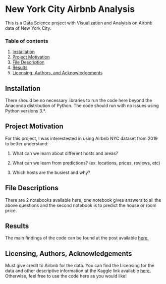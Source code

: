# New York City Airbnb Analysis 

This is a Data Science project with Visualization and Analyisis on Airbnb data of New York City.

### Table of contents

1. [Installation](https://github.com/poojapatel26/New-York-City-Airbnb-Analysis/blob/master/README.md#installation)
2. [Project Motivation](https://github.com/poojapatel26/New-York-City-Airbnb-Analysis/blob/master/README.md#project-motivation)
3. [File Description](https://github.com/poojapatel26/New-York-City-Airbnb-Analysis/blob/master/README.md#file-description)
4. [Results](https://github.com/poojapatel26/New-York-City-Airbnb-Analysis/blob/master/README.md#results)
5. [Licensing, Authors, and Acknowledgements](https://github.com/poojapatel26/New-York-City-Airbnb-Analysis/blob/master/README.md#installation)


## Installation

There should be no necessary libraries to run the code here beyond the Anaconda distribution of Python. The code should run with no issues using Python versions 3.*.

## Project Motivation
For this project, I was interestested in using Airbnb NYC dataset from 2019 to better understand:

1. What can we learn about different hosts and areas?

2. What can we learn from predictions? (ex: locations, prices, reviews, etc)

3. Which hosts are the busiest and why?


## File Descriptions
There are 2 notebooks available here, one notebook gives answers to all the above questions and the second notebook is to predict the house or room price.

## Results
The main findings of the code can be found at the post available [here.](https://medium.com/@poojapatel26/analysis-of-airbnb-data-nyc-2019-eecc84d9852a) 

## Licensing, Authors, Acknowledgements
Must give credit to Airbnb for the data. You can find the Licensing for the data and other descriptive information at the Kaggle link available [here.](https://www.kaggle.com/dgomonov/new-york-city-airbnb-open-data) Otherwise, feel free to use the code here as you would like!
